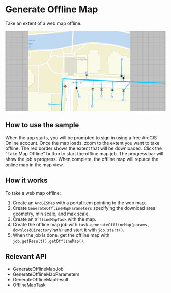 # Generate Offline Map

Take an extent of a web map offline.

![](GenerateOfflineMap.png)

## How to use the sample

When the app starts, you will be prompted to sign in using a free ArcGIS Online account. Once the map loads, zoom to the extent you want to take offline. The red border shows the extent that will be downloaded. Click the "Take Map Offline" button to start the offline map job. The progress bar will show the job's progress. When complete, the offline map will replace the online map in the map view.

## How it works

To take a web map offline:


  1. Create an `ArcGISMap` with a portal item pointing to the web map.
  2. Create `GenerateOfflineMapParameters` specifying the download area geometry, min scale, and max scale.
  3. Create an `OfflineMapTask` with the map.
  4. Create the offline map job with `task.generateOfflineMap(params, downloadDirectoryPath)` and start it with `job.start()`.
  5. When the job is done, get the offline map with `job.getResult().getOfflineMap()`.


## Relevant API


*   GenerateOfflineMapJob
*   GenerateOfflineMapParameters
*   GenerateOfflineMapResult
*   OfflineMapTask
